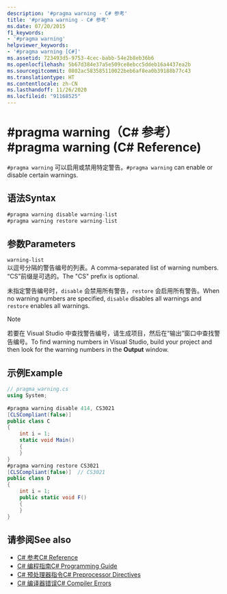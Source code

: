 ```yaml
---
description: '#pragma warning - C# 参考'
title: '#pragma warning - C# 参考'
ms.date: 07/20/2015
f1_keywords:
- '#pragma warning'
helpviewer_keywords:
- '#pragma warning [C#]'
ms.assetid: 723493d5-9753-4cec-babb-54e2b8eb36b6
ms.openlocfilehash: 5b67d384e37a5e509ce8ebcc5ddeb16a4437ea2b
ms.sourcegitcommit: 0802ac583585110022beb6af8ea0b39188b77c43
ms.translationtype: HT
ms.contentlocale: zh-CN
ms.lasthandoff: 11/26/2020
ms.locfileid: "91168525"
---
```

# <a name="pragma-warning-c-reference"></a><span data-ttu-id="db243-103">#pragma warning（C# 参考）</span><span class="sxs-lookup"><span data-stu-id="db243-103">#pragma warning (C# Reference)</span></span>

<span data-ttu-id="db243-104">`#pragma warning` 可以启用或禁用特定警告。</span><span class="sxs-lookup"><span data-stu-id="db243-104">`#pragma warning` can enable or disable certain warnings.</span></span>  
  
## <a name="syntax"></a><span data-ttu-id="db243-105">语法</span><span class="sxs-lookup"><span data-stu-id="db243-105">Syntax</span></span>  
  
```csharp
#pragma warning disable warning-list  
#pragma warning restore warning-list  
```  
  
## <a name="parameters"></a><span data-ttu-id="db243-106">参数</span><span class="sxs-lookup"><span data-stu-id="db243-106">Parameters</span></span>  

 `warning-list`  
 <span data-ttu-id="db243-107">以逗号分隔的警告编号的列表。</span><span class="sxs-lookup"><span data-stu-id="db243-107">A comma-separated list of warning numbers.</span></span> <span data-ttu-id="db243-108">“CS”前缀是可选的。</span><span class="sxs-lookup"><span data-stu-id="db243-108">The "CS" prefix is optional.</span></span>  
  
 <span data-ttu-id="db243-109">未指定警告编号时，`disable` 会禁用所有警告，`restore` 会启用所有警告。</span><span class="sxs-lookup"><span data-stu-id="db243-109">When no warning numbers are specified, `disable` disables all warnings and `restore` enables all warnings.</span></span>  
  
> [!NOTE]
> <span data-ttu-id="db243-110">若要在 Visual Studio 中查找警告编号，请生成项目，然后在“输出”窗口中查找警告编号。</span><span class="sxs-lookup"><span data-stu-id="db243-110">To find warning numbers in Visual Studio, build your project and then look for the warning numbers in the **Output** window.</span></span>  
  
## <a name="example"></a><span data-ttu-id="db243-111">示例</span><span class="sxs-lookup"><span data-stu-id="db243-111">Example</span></span>  
  
```csharp
// pragma_warning.cs  
using System;  
  
#pragma warning disable 414, CS3021  
[CLSCompliant(false)]  
public class C  
{  
    int i = 1;  
    static void Main()  
    {  
    }  
}  
#pragma warning restore CS3021  
[CLSCompliant(false)]  // CS3021  
public class D  
{  
    int i = 1;  
    public static void F()  
    {  
    }  
}  
```  
  
## <a name="see-also"></a><span data-ttu-id="db243-112">请参阅</span><span class="sxs-lookup"><span data-stu-id="db243-112">See also</span></span>

- [<span data-ttu-id="db243-113">C# 参考</span><span class="sxs-lookup"><span data-stu-id="db243-113">C# Reference</span></span>](../index.md)
- [<span data-ttu-id="db243-114">C# 编程指南</span><span class="sxs-lookup"><span data-stu-id="db243-114">C# Programming Guide</span></span>](../../programming-guide/index.md)
- [<span data-ttu-id="db243-115">C# 预处理器指令</span><span class="sxs-lookup"><span data-stu-id="db243-115">C# Preprocessor Directives</span></span>](./index.md)
- [<span data-ttu-id="db243-116">C# 编译器错误</span><span class="sxs-lookup"><span data-stu-id="db243-116">C# Compiler Errors</span></span>](../compiler-messages/index.md)
